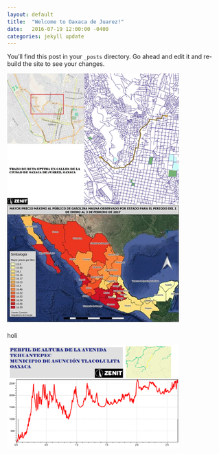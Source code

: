 ```yaml
---
layout: default
title:  "Welcome to Oaxaca de Juarez!"
date:   2016-07-19 12:00:00 -0400
categories: jekyll update
---
```

You’ll find this post in your `_posts` directory. Go ahead and edit it and re-build the site to see your changes.

<img src="/images/post/oaxaca-de-juarez/IMG-20161004-WA0004.jpg" width="400">

<img src="/images/post/mexico/15747594_1805912519667896_4968794703534642650_n.jpg" width="400">

holi


<img src="/images/post/mexico/PERFIL DE ALTURA.png" width="400">
